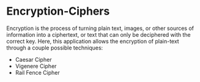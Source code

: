 # Encryption-Ciphers
Encryption is the process of turning plain text, images, or other sources of information into a ciphertext, or text that can only be deciphered with the correct key. 
Here, this application allows the encryption of plain-text through a couple possible techniques:
- Caesar Cipher
- Vigenere Cipher
- Rail Fence Cipher

